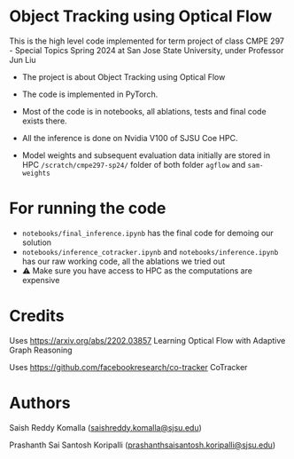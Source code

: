 # Object Tracking using Optical Flow
This is the high level code implemented for term project of class CMPE 297 - Special Topics Spring 2024 at San Jose State University, under Professor Jun Liu

- The project is about Object Tracking using Optical Flow

- The code is implemented in PyTorch.
- Most of the code is in notebooks, all ablations, tests and final code exists there.
- All the inference is done on Nvidia V100 of SJSU Coe HPC.
- Model weights and subsequent evaluation data initially are stored in HPC `/scratch/cmpe297-sp24/` folder of both folder `agflow` and `sam-weights`

# For running the code
- `notebooks/final_inference.ipynb` has the final code for demoing our solution
- `notebooks/inference_cotracker.ipynb` and `notebooks/inference.ipynb` has our raw working code, all the ablations we tried out
- :warning: Make sure you have access to HPC as the computations are expensive

# Credits
Uses https://arxiv.org/abs/2202.03857 Learning Optical Flow with Adaptive Graph Reasoning 

Uses https://github.com/facebookresearch/co-tracker CoTracker

# Authors

Saish Reddy Komalla (saishreddy.komalla@sjsu.edu)

Prashanth Sai Santosh Koripalli (prashanthsaisantosh.koripalli@sjsu.edu)
